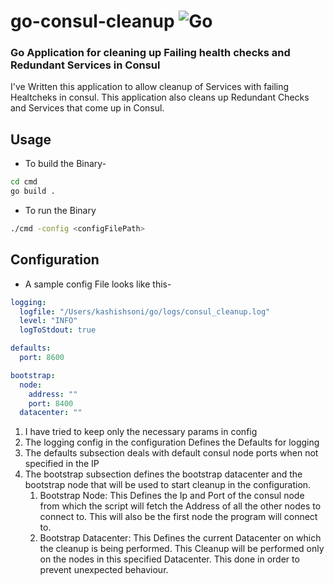 # go-consul-cleanup                                                 ![Go](https://github.com/iceberg98/go-consul-cleanup/workflows/Go/badge.svg?branch=master)
###  **Go Application for cleaning up Failing health checks and Redundant Services in Consul**

I've Written this application to allow cleanup of Services with failing Healtcheks in consul. This application also
 cleans up Redundant Checks and Services that come up in Consul.
 
## Usage
- To build the Binary-
```bash
cd cmd
go build .
```
- To run the Binary
```bash
./cmd -config <configFilePath>
```

## Configuration

- A sample config File looks like this-
```yaml
logging:
  logfile: "/Users/kashishsoni/go/logs/consul_cleanup.log"
  level: "INFO"
  logToStdout: true

defaults:
  port: 8600

bootstrap:
  node:
    address: ""
    port: 8400
  datacenter: ""

```
1. I have tried to keep only the necessary params in config
1. The logging config in the configuration Defines the Defaults for logging
1. The defaults subsection deals with default consul node ports when not specified in the IP
1. The bootstrap subsection defines the bootstrap datacenter and the bootstrap node that will be used to start
 cleanup in the configuration.
    1. Bootstrap Node: This Defines the Ip and Port of the consul node from which the script will fetch the Address
     of all the other nodes to connect to. This will also be the first node the program will connect to.
    1.  Bootstrap Datacenter: This Defines the current Datacenter on which the cleanup is being performed. This
     Cleanup will be performed only on the nodes in this specified Datacenter. This done in order to prevent
      unexpected behaviour.